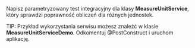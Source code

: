 Napisz parametryzowany test integracyjny dla klasy **MeasureUnitService**, który sprawdzi poprawność obliczeń dla
różnych jednostek.

TIP: Przykład wykorzystania serwisu możesz znaleźć w klasie **MeasureUnitServiceDemo**. Odkomentuj @PostConstruct i
uruchom aplikację. 
